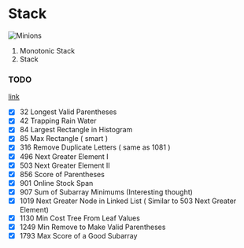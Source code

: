 
# Stack

![Minions](https://assets.leetcode.com/uploads/2021/05/29/queue-plane.jpg)

1. Monotonic Stack
2. Stack

### TODO 
[link](https://leetcode.com/tag/monotonic-stack/)
- [x] 32   Longest Valid Parentheses
- [x] 42   Trapping Rain Water
- [x] 84   Largest Rectangle in Histogram
- [x] 85   Max Rectangle ( smart )
- [x] 316  Remove Duplicate Letters ( same as 1081 )
- [x] 496  Next Greater Element I
- [x] 503  Next Greater Element II
- [x] 856  Score of Parentheses
- [x] 901  Online Stock Span
- [x] 907  Sum of Subarray Minimums (Interesting thought)
- [x] 1019 Next Greater Node in Linked List ( Similar to 503 Next Greater Element)
- [x] 1130 Min Cost Tree From Leaf Values
- [x] 1249 Min Remove to Make Valid Parentheses
- [x] 1793 Max Score of a Good Subarray